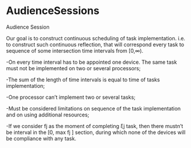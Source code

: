 # AudienceSessions
Audience Session

Our goal is to construct continuous scheduling of task implementation. i.e. to construct such continuous reflection, that will correspond every task to sequence of some intersection  time intervals from [0,∞).

-On every time interval has to be appointed one device. The same task must not be implemented on two or several processors;

-The sum of the length of time intervals is equal to time of tasks implementation;

-One processor can’t implement two or several tasks;

-Must be considered limitations on sequence of the task implementation and on using additional resources;

-If we consider fj   as the moment of completing ξj  task, then there mustn’t be interval in the [0, max fj ] section, during which none of the devices will be compliance with any task.
